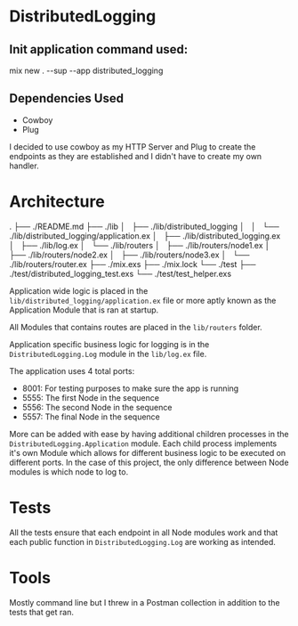 # DistributedLogging

## Init application command used:

  mix new . --sup --app distributed_logging

## Dependencies Used

* Cowboy
* Plug

I decided to use cowboy as my HTTP Server and Plug to create the endpoints as they are established and I didn't have to create my own handler.

# Architecture

.
├── ./README.md
├── ./lib
│   ├── ./lib/distributed_logging
│   │   └── ./lib/distributed_logging/application.ex
│   ├── ./lib/distributed_logging.ex
│   ├── ./lib/log.ex
│   └── ./lib/routers
│       ├── ./lib/routers/node1.ex
│       ├── ./lib/routers/node2.ex
│       ├── ./lib/routers/node3.ex
│       └── ./lib/routers/router.ex
├── ./mix.exs
├── ./mix.lock
└── ./test
    ├── ./test/distributed_logging_test.exs
    └── ./test/test_helper.exs


Application wide logic is placed in the `lib/distributed_logging/application.ex` file or more aptly known as the Application Module that is ran at startup.

All Modules that contains routes are placed in the `lib/routers` folder. 

Application specific business logic for logging is in the `DistributedLogging.Log` module in the `lib/log.ex` file.

The application uses 4 total ports:

* 8001: For testing purposes to make sure the app is running
* 5555: The first Node in the sequence
* 5556: The second Node in the sequence
* 5557: The final Node in the sequence

More can be added with ease by having additional children processes in the `DistributedLogging.Application` module. Each child process implements it's own Module which allows for different business logic to be executed on different ports. In the case of this project, the only difference between Node modules is which node to log to.

# Tests

All the tests ensure that each endpoint in all Node modules work and that each public function in `DistributedLogging.Log` are working as intended.

# Tools
Mostly command line but I threw in a Postman collection in addition to the tests that get ran.
